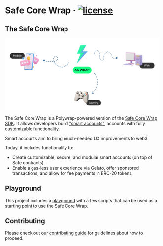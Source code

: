 # **Safe Core Wrap** &middot; [![license](https://img.shields.io/badge/license-MIT-blue)](https://shields.io)

## The Safe Core Wrap

<img src="assets/multiplatform.png" width="500x">

The Safe Core Wrap is a Polywrap-powered version of the [Safe Core Wrap SDK](https://github.com/safe-global/safe-core-sdk). It allows developers build ["smart accounts"](https://docs.safe.global/safe-core-protocol/safe-core-protocol), accounts with fully customizable functionality.

Smart accounts aim to bring much-needed UX improvements to web3.

Today, it includes functionality to:

- Create customizable, secure, and modular smart accounts (on top of Safe contracts).
- Enable a gas-less user experience via Gelato, offer sponsored transactions, and allow for fee payments in ERC-20 tokens.

## Playground

This project includes a [playground](./playground) with a few scripts that can be used as a starting point to use the Safe Core Wrap.

## Contributing

Please check out our [contributing guide](./CONTRIBUTING.md) for guidelines about how to proceed.
